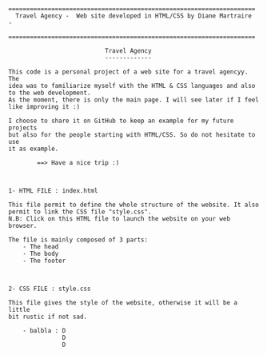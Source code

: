 
      =====================================================================
      Travel Agency -  Web site developed in HTML/CSS by Diane Martraire  -
      =====================================================================
    
                               Travel Agency
                               -------------

    This code is a personal project of a web site for a travel agencyy. The 
    idea was to familiarize myself with the HTML & CSS languages and also 
    to the web development.
    As the moment, there is only the main page. I will see later if I feel
    like improving it :)
    
    I choose to share it on GitHub to keep an example for my future projects
    but also for the people starting with HTML/CSS. So do not hesitate to use
    it as example.
    
            ==> Have a nice trip :)



    1- HTML FILE : index.html

    This file permit to define the whole structure of the website. It also
    permit to link the CSS file "style.css".
    N.B: Click on this HTML file to launch the website on your web browser.
    
    The file is mainly composed of 3 parts:
        - The head
        - The body
        - The footer 



    2- CSS FILE : style.css

    This file gives the style of the website, otherwise it will be a little
    bit rustic if not sad.

        - balbla : D
                   D
                   D
